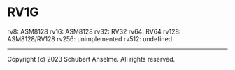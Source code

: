 # RV1G

rv8: ASM8128
rv16: ASM8128
rv32: RV32
rv64: RV64
rv128: ASM8128/RV128
rv256: unimplemented
rv512: undefined

---

Copyright (c) 2023 Schubert Anselme. All rights reserved.
